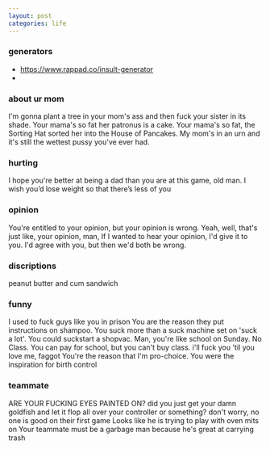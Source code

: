 ```yaml
---
layout: post
categories: life
---
```

### generators
- https://www.rappad.co/insult-generator
- 

### about ur mom
I'm gonna plant a tree in your mom's ass and then fuck your sister in its shade.
Your mama's so fat her patronus is a cake.
Your mama's so fat, the Sorting Hat sorted her into the House of Pancakes.
My mom's in an urn and it's still the wettest pussy you've ever had.
### hurting
I hope you're better at being a dad than you are at this game, old man.
I wish you’d lose weight so that there’s less of you
### opinion
You're entitled to your opinion, but your opinion is wrong.
Yeah, well, that's just like, your opinion, man,
If I wanted to hear your opinion, I'd give it to you.
I'd agree with you, but then we'd both be wrong.
### discriptions
peanut butter and cum sandwich
### funny
I used to fuck guys like you in prison
You are the reason they put instructions on shampoo.
You suck more than a suck machine set on 'suck a lot'.
You could suckstart a shopvac.
Man, you're like school on Sunday. No Class.
You can pay for school, but you can't buy class.
i'll fuck you 'til you love me, faggot
You're the reason that I'm pro-choice.
You were the inspiration for birth control
### teammate
ARE YOUR FUCKING EYES PAINTED ON?
did you just get your damn goldfish and let it flop all over your controller or something?
don't worry, no one is good on their first game
Looks like he is trying to play with oven mits on
Your teammate must be a garbage man because he's great at carrying trash
